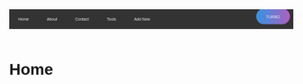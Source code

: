 <!DOCTYPE html>
<html lang="en">
	<head>
		<meta charset="UTF-8">
			<meta name="viewport" content="width=device-width, initial-scale=1.0">
				<!-- <link rel="stylesheet" href="styles.css"> -->
				<style>
        body {
            margin: 0;
            font-family: Arial, Helvetica, sans-serif;
            /* background: linear-gradient(217deg, rgba(255,0,0,.8), rgba(255,0,0,0) 70.71%),
            linear-gradient(127deg, rgba(0,255,0,.8), rgba(0,255,0,0) 70.71%),
            linear-gradient(336deg, rgba(0,0,255,.8), rgba(0,0,255,0) 70.71%); */

        }


        .topnav {
            overflow: hidden;
            background-color: #333;
        }

        .topnav a {
            float: left;
            color: #f2f2f2;
            text-align: center;
            padding: 14px 16px;
            text-decoration: wavy;
            font-size: 50%;
        }

        .topnav a:hover {
            background-color: #ddd;
            color: black;
        }

        .topnav a.active {
            background-color: #4CAF50;
            color: white;
        }


        .glow {
            position: sticky;
            top: 4%;
            left: 90%;
            transform: translate(-10%, -10%);
            width: 60px;
            height: 10px;
            text-align: top;
            ;
            line-height: 2px;
            text-decoration: none;
            text-transform: uppercase;
            color: #fff;
            font-family: Arial, Helvetica, sans-serif;
            font-size: 20px;
            border-radius: 40px;
            outline: none;
            box-sizing: border-box;
            background: linear-gradient(90deg, #03a9f4, #f441a5, #ffeb3b, #03a9f4);
            background-size: 600%;
            z-index: 1;
            animation: animate 4s linear infinite;
        }

        .glow:hover {
            animation: animate 2s linear infinite;
        }

        @keyframes animate {
            0% {
                background-position: 0;
            }

            100% {
                background-position: 400%;
            }
        }

        .glow:before {
            content: '';
            position: relative;
            top: -5px;
            right: -5px;
            bottom: -5px;
            left: -5px;
            z-index: -1;
            background: linear-gradient(90deg, #03a9f4, #f441a5, #ffeb3b, #03a9f4, #043d43);
            background-size: 400%;
            border-radius: 40px;
            filter: blur(40px);
            opacity: 0;
            transition: 1.5s;
        }

        .glow:hover:before {
            filter: blur(20px);
            opacity: 1;
            animation: animate 5s linear infinite;
        }
    </style>
				<style>
body {
  font-family: Arial;
  margin: 0;
}

* {
  box-sizing: border-box;
}

img {
  vertical-align: middle;
}

/* Position the image container (needed to position the left and right arrows) */
.container {
  position: relative;
}

/* Hide the images by default */
.mySlides {
  display: none;
}

/* Add a pointer when hovering over the thumbnail images */
.cursor {
  cursor: pointer;
}

/* Next & previous buttons */
.prev,
.next {
  cursor: pointer;
  position: relative;
  top: 40%;
  width: auto;
  padding: 16px;
  margin-top: -50px;
  color: white;
  font-weight: bold;
  font-size: 20px;
  border-radius: 0 3px 3px 0;
  user-select: none;
  -webkit-user-select: none;
}

/* Position the "next button" to the right */
.next {
  right: 0;
  border-radius: 3px 0 0 3px;
}

/* On hover, add a black background color with a little bit see-through */
.prev:hover,
.next:hover {
  background-color: rgba(0, 0, 0, 0.8);
}

/* Number text (1/3 etc) */
.numbertext {
  color: #f2f2f2;
  font-size: 12px;
  padding: 8px 12px;
  position: relative;
  top: 0;
}

/* Container for image text */
.caption-container {
  text-align: center;
  background-color: #222;
  padding: 2px 16px;
  color: white;
}

.row:after {
  content: "";
  display: table;
  clear: both;
}

/* Six columns side by side */
.column {
  float: left;
  width: 16.66%;
}

/* Add a transparency effect for thumnbail images */
.demo {
  opacity: 0.6;
}

.active,
.demo:hover {
  opacity: 1;
}
</style>
				<script>
        function myFunc(prefix) {
            var one = document.getElementById('Home').style.display = 'none';
            var two = document.getElementById('About').style.display = 'none';
            var tree = document.getElementById('Contact').style.display = 'none';
            var four = document.getElementById('Tools').style.display = 'none';
            document.getElementById(prefix).style.display = 'block';
        }
    </script>
				<title>Memories</title>
				<script>
var slideIndex = 1;
showSlides(slideIndex);

function plusSlides(n) {
  showSlides(slideIndex += n);
}

function currentSlide(n) {
  showSlides(slideIndex = n);
}

function showSlides(n) {
  var i;
  var slides = document.getElementsByClassName("mySlides");
  var dots = document.getElementsByClassName("demo");
  var captionText = document.getElementById("caption");
  if (n > slides.length) {slideIndex = 1}
  if (n < 1) {slideIndex=slides.length} for (i=0; i
					< slides.length; i++) { slides[i].style.display="none" ; } for (i=0; i
					< dots.length; i++) { dots[i].className=dots[i].className.replace(" active" ,"" ); } slides[slideIndex-1].style.display="block" ; dots[slideIndex-1].className +=" active" ; captionText.innerHTML=dots[slideIndex-1].alt; }
				</script>
			</head>
			<body>
				<header>
					<nav class="topnav">
						<a href="#" onclick="myFunc('Home')">Home</a>
						<a href="#" onclick="myFunc('About')">About</a>
						<a href="#" onclick="myFunc('Contact')">Contact</a>
						<a href="#" onclick="myFunc('Tools')">Tools</a>
						<a href="#" onclick="myFunc('AddNew')">Add New</a>
						<a class="glow" href="https://scontent.fsof11-1.fna.fbcdn.net/v/t1.6435-9/126174197_10221538045992967_4802511262842372060_n.jpg?_nc_cat=104&ccb=1-5&_nc_sid=174925&_nc_ohc=tbBWtD1uYxgAX9UpYgl&_nc_ht=scontent.fsof11-1.fna&oh=00_AT_j7EK35_mYRyuD3mPh3cKc1T0_4T99Aemkfc81clpT8A&oe=61F38675" onclick="myFunc('Tools')">TURBO</a>
					</nav>
				</header>
				<div id="Home" class="page" style="display: block;">
					<div>
						<h1>Home</h1>
					</div>
				</div>
				<div id="About" class="page" style="display: none;">
					<h2>About</h2>
				</div>
				<div id="Contact" class="page" style="display: none;">
					<h3>Contact</h3>
				</div>
				<div id="Tools" class="page" style="display: none;">
					<h4>Tools</h4>
					<h2 style="text-align:center">Slideshow Gallery</h2>
					<div class="container">
						<div class="mySlides">
							<div class="numbertext">1 / 6</div>
							<img src="https://learnenglishteens.britishcouncil.org/sites/teens/files/styles/article/public/field/image/rs185_177502406-low.jpg?itok=ubWa1SJj" style="width:100%">
  </div>
							<div class="mySlides">
								<div class="numbertext">2 / 6</div>
								<img src="https://learnenglishteens.britishcouncil.org/sites/teens/files/styles/article/public/field/image/rs185_177502406-low.jpg?itok=ubWa1SJj" style="width:100%">
  </div>
								<div class="mySlides">
									<div class="numbertext">3 / 6</div>
									<img src="https://learnenglishteens.britishcouncil.org/sites/teens/files/styles/article/public/field/image/rs185_177502406-low.jpg?itok=ubWa1SJj" style="width:100%">
  </div>
									<div class="mySlides">
										<div class="numbertext">4 / 6</div>
										<img src="https://learnenglishteens.britishcouncil.org/sites/teens/files/styles/article/public/field/image/rs185_177502406-low.jpg?itok=ubWa1SJj" style="width:100%">
  </div>
										<div class="mySlides">
											<div class="numbertext">5 / 6</div>
											<img src="https://learnenglishteens.britishcouncil.org/sites/teens/files/styles/article/public/field/image/rs185_177502406-low.jpg?itok=ubWa1SJj" style="width:100%" alt="pile">
  </div>
											<div class="mySlides">
												<div class="numbertext">6 / 6</div>
												<img src="https://learnenglishteens.britishcouncil.org/sites/teens/files/styles/article/public/field/image/rs185_177502406-low.jpg?itok=ubWa1SJj" style="width:100%">
  </div>
												<a class="prev" onclick="plusSlides(-1)">❮</a>
												<a class="next" onclick="plusSlides(1)">❯</a>
												<div class="caption-container">
													<p id="caption"/>
												</div>
												<div class="row">
													<div class="column">
														<img class="demo cursor" src="https://learnenglishteens.britishcouncil.org/sites/teens/files/styles/article/public/field/image/rs185_177502406-low.jpg?itok=ubWa1SJj" style="width:100%" onclick="currentSlide(1)" alt="The Woods">
    </div>
														<div class="column">
															<img class="demo cursor" src="https://learnenglishteens.britishcouncil.org/sites/teens/files/styles/article/public/field/image/rs185_177502406-low.jpg?itok=ubWa1SJj" style="width:100%" onclick="currentSlide(2)" alt="Cinque Terre">
    </div>
															<div class="column">
																<img class="demo cursor" src="https://learnenglishteens.britishcouncil.org/sites/teens/files/styles/article/public/field/image/rs185_177502406-low.jpg?itok=ubWa1SJj" style="width:100%" onclick="currentSlide(3)" alt="Mountains and fjords">
    </div>
																<div class="column">
																	<img class="demo cursor" src="https://learnenglishteens.britishcouncil.org/sites/teens/files/styles/article/public/field/image/rs185_177502406-low.jpg?itok=ubWa1SJj" style="width:100%" onclick="currentSlide(4)" alt="Northern Lights">
    </div>
																	<div class="column">
																		<img class="demo cursor" src="https://learnenglishteens.britishcouncil.org/sites/teens/files/styles/article/public/field/image/rs185_177502406-low.jpg?itok=ubWa1SJj" style="width:100%" onclick="currentSlide(5)" alt="Nature and sunrise">
    </div>
																		<div class="column">
																			<img class="demo cursor" src="https://learnenglishteens.britishcouncil.org/sites/teens/files/styles/article/public/field/image/rs185_177502406-low.jpg?itok=ubWa1SJj" style="width:100%" onclick="currentSlide(6)" alt="Snowy Mountains">
    </div>
																		</div>
																	</div>
																</div>
																<div id="AddNew" class="page" style="display: none;">
																	<h3>Add new MEME</h3>
																	<div>
																		<form action="/action_page.php" method="get" target="_blank">
																			<label for="fname">First name:</label>
																			<input type="text" id="fname" name="fname">
																				<br>
																					<br>
																						<label for="lname">Last name:</label>
																						<input type="text" id="lname" name="lname">
																							<br>
																								<br>
																									<label for="files">Select meme/memes :</label>
																									<input type="file" id="files" name="files" multiple>
																									<input type="submit" value="Submit using GET">
																										<input type="submit" formmethod="post" value="Submit using POST">
  </form>
																										<form>
   
  </form>
																									</div>
																								</div>
																							</body>
																						</html>
